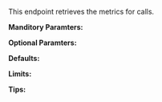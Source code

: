 This endpoint retrieves the metrics for calls.

**Manditory Paramters:**

**Optional Paramters:**

**Defaults:**

**Limits:**

**Tips:**

